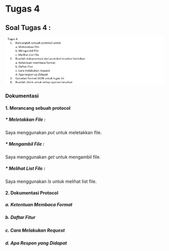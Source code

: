 # Tugas 4

## Soal Tugas 4 :
![1](https://github.com/PutriEndahP/PROGJAR_05111740000039/blob/master/tugas4/soal%20tugas%204.jpeg)

### Dokumentasi

#### 1. Merancang sebuah protocol

  ##### * Meletakkan File : 

Saya menggunakan *put* untuk meletakkan file.

  ##### * Mengambil File :

Saya menggunakan *get* untuk mengambil file.

  ##### * Melihat List File :

Saya menggunakan *ls* untuk melihat list file.

#### 2. Dokumentasi Protocol

##### a. Ketentuan Membaca Format

##### b. Daftar Fitur

##### c. Cara Melakukan Request

##### d. Apa Respon yang Didapat

